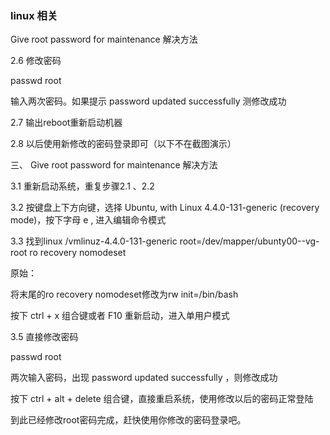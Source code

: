 ### linux 相关


Give root password for maintenance 解决方法

2.6 修改密码

passwd root

输入两次密码。如果提示 password updated successfully 测修改成功

2.7 输出reboot重新启动机器

2.8 以后使用新修改的密码登录即可（以下不在截图演示）

三、 Give root password for maintenance 解决方法

3.1 重新启动系统，重复步骤2.1 、2.2

3.2 按键盘上下方向键，选择 Ubuntu, with Linux 4.4.0-131-generic (recovery mode)，按下字母 e , 进入编辑命令模式

3.3 找到linux /vmlinuz-4.4.0-131-generic root=/dev/mapper/ubunty00--vg-root ro recovery nomodeset

原始：

将末尾的ro recovery nomodeset修改为rw init=/bin/bash

按下 ctrl + x 组合键或者 F10 重新启动，进入单用户模式

3.5 直接修改密码

passwd root

两次输入密码，出现 password updated successfully ，则修改成功

按下 ctrl + alt + delete 组合键，直接重启系统，使用修改以后的密码正常登陆

到此已经修改root密码完成，赶快使用你修改的密码登录吧。
